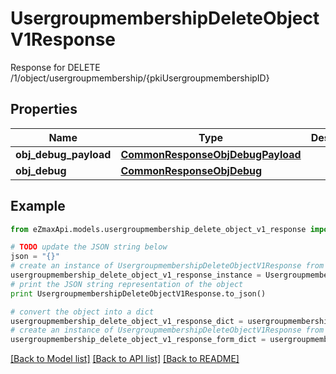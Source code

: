 # UsergroupmembershipDeleteObjectV1Response

Response for DELETE /1/object/usergroupmembership/{pkiUsergroupmembershipID}

## Properties

Name | Type | Description | Notes
------------ | ------------- | ------------- | -------------
**obj_debug_payload** | [**CommonResponseObjDebugPayload**](CommonResponseObjDebugPayload.md) |  | 
**obj_debug** | [**CommonResponseObjDebug**](CommonResponseObjDebug.md) |  | [optional] 

## Example

```python
from eZmaxApi.models.usergroupmembership_delete_object_v1_response import UsergroupmembershipDeleteObjectV1Response

# TODO update the JSON string below
json = "{}"
# create an instance of UsergroupmembershipDeleteObjectV1Response from a JSON string
usergroupmembership_delete_object_v1_response_instance = UsergroupmembershipDeleteObjectV1Response.from_json(json)
# print the JSON string representation of the object
print UsergroupmembershipDeleteObjectV1Response.to_json()

# convert the object into a dict
usergroupmembership_delete_object_v1_response_dict = usergroupmembership_delete_object_v1_response_instance.to_dict()
# create an instance of UsergroupmembershipDeleteObjectV1Response from a dict
usergroupmembership_delete_object_v1_response_form_dict = usergroupmembership_delete_object_v1_response.from_dict(usergroupmembership_delete_object_v1_response_dict)
```
[[Back to Model list]](../README.md#documentation-for-models) [[Back to API list]](../README.md#documentation-for-api-endpoints) [[Back to README]](../README.md)


